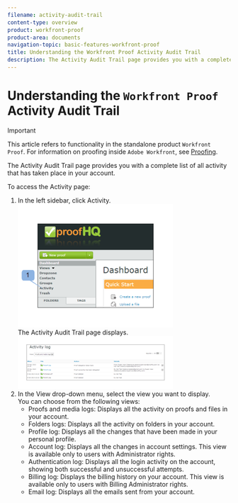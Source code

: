 ```yaml
---
filename: activity-audit-trail
content-type: overview
product: workfront-proof
product-area: documents
navigation-topic: basic-features-workfront-proof
title: Understanding the Workfront Proof Activity Audit Trail
description: The Activity Audit Trail page provides you with a complete list of all activity that has taken place in your account.
---
```


# Understanding the `Workfront Proof` Activity Audit Trail

>[!IMPORTANT]
>
>This article refers to functionality in the standalone product `Workfront Proof`. For information on proofing inside `Adobe Workfront`, see [Proofing](../../../review-and-approve-work/proofing/proofing.md).

The Activity Audit Trail page provides you with a complete list of all activity that has taken&nbsp;place in your account.

To access the Activity page:

<ol> 
 <li value="1">In the left sidebar, click <span class="bold">Activity</span>.<br><img src="assets/activity-350x278.png" alt="Activity.png" style="width: 350;height: 278;"><br>The Activity Audit Trail page displays.<br><img src="assets/proof-and-media-350x119.png" alt="Proof_and_media.png" style="width: 350;height: 119;"></li> 
 <li value="2">In the View drop-down menu, select the view you want to display.<br>You can choose from the following views: <br>
  <ul>
   <li><span class="bold">Proofs and media logs</span>: Displays&nbsp;all the activity on <span>proofs</span> and files in your account.</li>
   <li><span class="bold">Folders logs:</span> Displays all the activity on folders in your account.</li>
   <li><span class="bold">Profile log:</span> Displays all the changes that have been made in your personal profile.</li>
   <li><span class="bold">Account log:</span> Displays all the changes in account settings. This view is available only to users with Administrator rights.</li>
   <li><span class="bold">Authentication log:</span> Displays all the login activity on the account, showing both successful and unsuccessful attempts.</li>
   <li><span class="bold">Billing log:</span> Displays the billing history on your account. This view is available only to users with Billing Administrator rights.</li>
   <li><span class="bold">Email log:</span> Displays all the emails sent from your account.&nbsp;</li>
  </ul></li> 
</ol>

